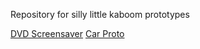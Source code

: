 Repository for silly little kaboom prototypes

[DVD Screensaver](https://amyspark-ng.github.io/kaboom-prototypes/dvd-screensaver/index.html)
[Car Proto](https://amyspark-ng.github.io/kaboom-prototypes/car-proto/index.html)